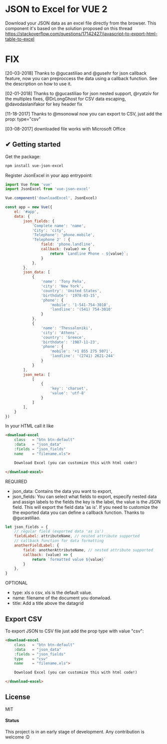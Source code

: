 # JSON to Excel for VUE 2
Download your JSON data as an excel file directly from the browser. This component it's based on the solution proposed on this thread https://stackoverflow.com/questions/17142427/javascript-to-export-html-table-to-excel

# FIX
[20-03-2018] Thanks to @gucastiliao and @gusehr for json callback feature, now you can preproccess the data using a callback function. See the description on how to use it.

[02-01-2018] Thanks to @gucastiliao for json nested support, @ryatziv for the multiples fixes, @DrLongGhost for CSV data escaping, @davodaslanifakor for key header fix

[11-18-2017] Thanks to @msonowal now you can export to CSV, just add the prop: type="csv"

[03-08-2017] downloaded file works with Microsoft Office


## ✔ Getting started

Get the package:
```bash
npm install vue-json-excel
```

Register JsonExcel in your app entrypoint:
```js
import Vue from 'vue'
import JsonExcel from 'vue-json-excel'

Vue.component('downloadExcel', JsonExcel)

const app = new Vue({
    el: '#app',
    data: {
        json_fields: {
            'Complete name': 'name',
            'City': 'city',
            'Telephone': 'phone.mobile',
            'Telephone 2' : {
                field: 'phone.landline',
                callback: (value) => {
                    return `Landline Phone - ${value}`;
                }
            },
        },
        json_data: [
            {
                'name': 'Tony Peña',
                'city': 'New York',
                'country': 'United States',
                'birthdate': '1978-03-15',
                'phone': {
                    'mobile': '1-541-754-3010',
                    'landline': '(541) 754-3010'
                }
            },
            {
                'name': 'Thessaloniki',
                'city': 'Athens',
                'country': 'Greece',
                'birthdate': '1987-11-23',
                'phone': {
                    'mobile': '+1 855 275 5071',
                    'landline': '(2741) 2621-244'
                }
            }
        ],
        json_meta: [
            [
                {
                    'key': 'charset',
                    'value': 'utf-8'
                }
            ]
        ],
    }
})
```

In your HTML call it like

```html
<download-excel
	class   = "btn btn-default"
	:data   = "json_data"
	:fields = "json_fields"
	name    = "filename.xls">

	Download Excel (you can customize this with html code!)

</download-excel>
```
REQUIRED
- json_data: Contains the data you want to export,
- json_fields: You can select what fields to export, especify nested data and assign labels to the fields
the key is the label, the value is the JSON field. This will export the field data 'as is'.
    If you need to customize the the exported data you can define a callback function. Thanks to @gucastiliao.
```js
let json_fields = {
    // regular field (exported data 'as is')
    fieldLabel: attributeName, // nested attribute supported
    // callback function for data formatting
    anotherFieldLabel: {
        field: anotherAttributeName, // nested attribute supported
        callback: (value) => {
            return `formatted value ${value}`
        }
    },
}
```
OPTIONAL
- type: xls o csv, xls is the default value.
- name: filename of the document you donwload.
- title: Add a title above the datagrid

## Export CSV
To export JSON to CSV file just add the prop type with value "csv":

```html
<download-excel
	class   = "btn btn-default"
	:data   = "json_data"
	:fields = "json_fields"
	type    = "csv"
	name    = "filename.xls">

	Download Excel (you can customize this with html code!)

</download-excel>
```


## License
MIT



#### Status
This project is in an early stage of development. Any contribution is welcome :D
